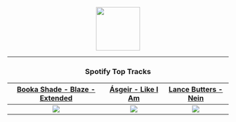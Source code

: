 <p align="center">
  <a href="https://www.tobiasmichael.de">
    <img src="https://tm-website-static.s3.eu-central-1.amazonaws.com/logo.png" width="100" height="100"/>
  </a>
</p>

---

<h3 align="center">Spotify Top Tracks</h3>

[Booka Shade - Blaze - Extended](https://open.spotify.com/track/58iabqF6o0s28v262ycuUn)|[Ásgeir - Like I Am](https://open.spotify.com/track/0YNd8YWn8oWXAzCRndzMS4)|[Lance Butters - Nein](https://open.spotify.com/track/0E3Yf1eqb8OkxKG6L1fpk8)
:---:|:----:|:----:
<img src="https://i.scdn.co/image/ab67616d00001e024a6aee228eea87ca5694f5ee"/>|<img src="https://i.scdn.co/image/ab67616d00001e02651f9f61001cce3ac645c155"/>|<img src="https://i.scdn.co/image/ab67616d00001e02628a787a4e71bf510c3f2dd0"/>